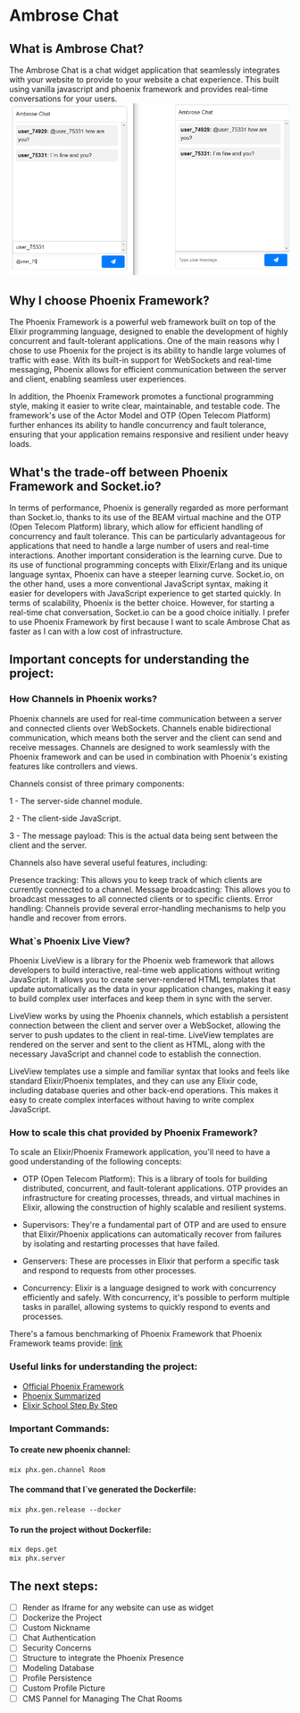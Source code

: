 # Ambrose Chat

## What is Ambrose Chat?
The Ambrose Chat is a chat widget application that seamlessly integrates with your website to provide to your website a chat experience. This built using vanilla javascript and phoenix framework and provides real-time conversations for your users.
![Ambrose Chat](/assets//chat.png)

## Why I choose Phoenix Framework?
The Phoenix Framework is a powerful web framework built on top of the Elixir programming language, designed to enable the development of highly concurrent and fault-tolerant applications. One of the main reasons why I chose to use Phoenix for the project is its ability to handle large volumes of traffic with ease. With its built-in support for WebSockets and real-time messaging, Phoenix allows for efficient communication between the server and client, enabling seamless user experiences.

In addition, the Phoenix Framework promotes a functional programming style, making it easier to write clear, maintainable, and testable code. The framework's use of the Actor Model and OTP (Open Telecom Platform) further enhances its ability to handle concurrency and fault tolerance, ensuring that your application remains responsive and resilient under heavy loads.

## What's the trade-off between Phoenix Framework and Socket.io?
In terms of performance, Phoenix is generally regarded as more performant than Socket.io, thanks to its use of the BEAM virtual machine and the OTP (Open Telecom Platform) library, which allow for efficient handling of concurrency and fault tolerance. This can be particularly advantageous for applications that need to handle a large number of users and real-time interactions.
Another important consideration is the learning curve. Due to its use of functional programming concepts with Elixir/Erlang and its unique language syntax, Phoenix can have a steeper learning curve. Socket.io, on the other hand, uses a more conventional JavaScript syntax, making it easier for developers with JavaScript experience to get started quickly.
In terms of scalability, Phoenix is the better choice. However, for starting a real-time chat conversation, Socket.io can be a good choice initially. I prefer to use Phoenix Framework by first because I want to scale Ambrose Chat as faster as I can with a low cost of infrastructure.

## Important concepts for understanding the project:

### How Channels in Phoenix works?
Phoenix channels are used for real-time communication between a server and connected clients over WebSockets. Channels enable bidirectional communication, which means both the server and the client can send and receive messages. Channels are designed to work seamlessly with the Phoenix framework and can be used in combination with Phoenix's existing features like controllers and views.

Channels consist of three primary components:

1 - The server-side channel module.

2 - The client-side JavaScript.

3 - The message payload: This is the actual data being sent between the client and the server.

Channels also have several useful features, including:

Presence tracking: This allows you to keep track of which clients are currently connected to a channel.
Message broadcasting: This allows you to broadcast messages to all connected clients or to specific clients.
Error handling: Channels provide several error-handling mechanisms to help you handle and recover from errors.
### What`s Phoenix Live View?
Phoenix LiveView is a library for the Phoenix web framework that allows developers to build interactive, real-time web applications without writing JavaScript. It allows you to create server-rendered HTML templates that update automatically as the data in your application changes, making it easy to build complex user interfaces and keep them in sync with the server.

LiveView works by using the Phoenix channels, which establish a persistent connection between the client and server over a WebSocket, allowing the server to push updates to the client in real-time. LiveView templates are rendered on the server and sent to the client as HTML, along with the necessary JavaScript and channel code to establish the connection.

LiveView templates use a simple and familiar syntax that looks and feels like standard Elixir/Phoenix templates, and they can use any Elixir code, including database queries and other back-end operations. This makes it easy to create complex interfaces without having to write complex JavaScript.

### How to scale this chat provided by Phoenix Framework?
To scale an Elixir/Phoenix Framework application, you'll need to have a good understanding of the following concepts:

- OTP (Open Telecom Platform): This is a library of tools for building distributed, concurrent, and fault-tolerant applications. OTP provides an infrastructure for creating processes, threads, and virtual machines in Elixir, allowing the construction of highly scalable and resilient systems.

- Supervisors: They're a fundamental part of OTP and are used to ensure that Elixir/Phoenix applications can automatically recover from failures by isolating and restarting processes that have failed.

- Genservers: These are processes in Elixir that perform a specific task and respond to requests from other processes. 

- Concurrency: Elixir is a language designed to work with concurrency efficiently and safely. With concurrency, it's possible to perform multiple tasks in parallel, allowing systems to quickly respond to events and processes.

There's a famous benchmarking of Phoenix Framework that Phoenix Framework teams provide: [link](https://phoenixframework.org/blog/the-road-to-2-million-websocket-connections)

### Useful links for understanding the project:
- [Official Phoenix Framework](https://phoenixframework.org/)
- [Phoenix Summarized](https://www.toptal.com/phoenix/phoenix-rails-like-framework-web-apps)
- [Elixir School Step By Step](https://elixirschool.com/blog/phoenix-live-view/)
  
### Important Commands:

#### To create new phoenix channel:
```
mix phx.gen.channel Room
```
#### The command that I`ve generated the Dockerfile:
```
mix phx.gen.release --docker
```
#### To run the project without Dockerfile:
```
mix deps.get
mix phx.server
```

## The next steps:
- [ ] Render as Iframe for any website can use as widget
- [ ] Dockerize the Project
- [ ] Custom Nickname
- [ ] Chat Authentication
- [ ] Security Concerns
- [ ] Structure to integrate the Phoenix Presence
- [ ] Modeling Database
- [ ] Profile Persistence
- [ ] Custom Profile Picture
- [ ] CMS Pannel for Managing The Chat Rooms